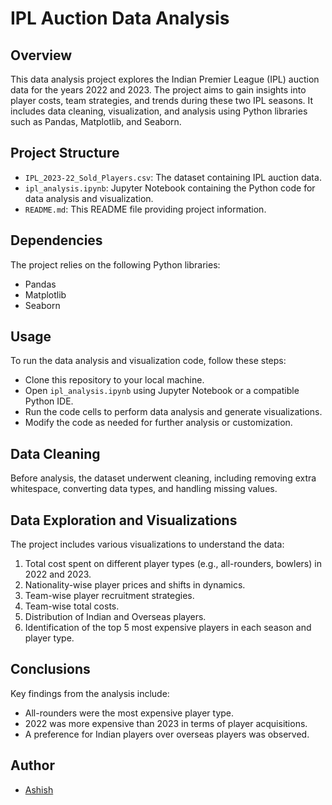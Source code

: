 # IPL Auction Data Analysis

## Overview

This data analysis project explores the Indian Premier League (IPL) auction data for the years 2022 and 2023. The project aims to gain insights into player costs, team strategies, and trends during these two IPL seasons. It includes data cleaning, visualization, and analysis using Python libraries such as Pandas, Matplotlib, and Seaborn.

## Project Structure

- `IPL_2023-22_Sold_Players.csv`: The dataset containing IPL auction data.
- `ipl_analysis.ipynb`: Jupyter Notebook containing the Python code for data analysis and visualization.
- `README.md`: This README file providing project information.
  
## Dependencies

The project relies on the following Python libraries:
- Pandas
- Matplotlib
- Seaborn


## Usage
To run the data analysis and visualization code, follow these steps:
- Clone this repository to your local machine.
- Open `ipl_analysis.ipynb` using Jupyter Notebook or a compatible Python IDE.
- Run the code cells to perform data analysis and generate visualizations.
- Modify the code as needed for further analysis or customization.


## Data Cleaning

Before analysis, the dataset underwent cleaning, including removing extra whitespace, converting data types, and handling missing values.

## Data Exploration and Visualizations

The project includes various visualizations to understand the data:
1. Total cost spent on different player types (e.g., all-rounders, bowlers) in 2022 and 2023.
2. Nationality-wise player prices and shifts in dynamics.
3. Team-wise player recruitment strategies.
4. Team-wise total costs.
5. Distribution of Indian and Overseas players.
6. Identification of the top 5 most expensive players in each season and player type.

## Conclusions

Key findings from the analysis include:
- All-rounders were the most expensive player type.
- 2022 was more expensive than 2023 in terms of player acquisitions.
- A preference for Indian players over overseas players was observed.


## Author

- [Ashish](https://github.com/ashishkum-bitm)
